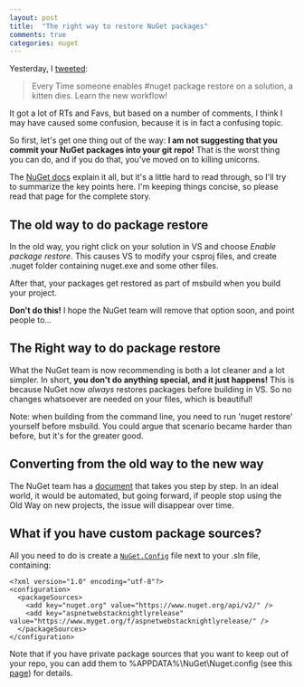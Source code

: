 ```yaml
---
layout: post
title:  "The right way to restore NuGet packages"
comments: true
categories: nuget
---
```


Yesterday, I [tweeted](https://twitter.com/davidebbo/status/425493392475168768): 

> Every Time someone enables #nuget package restore on a solution, a kitten dies. Learn the new workflow!

It got a lot of RTs and Favs, but based on a number of comments, I think I may have caused some confusion, because it is in fact a confusing topic.

So first, let's get one thing out of the way: **I am not suggesting that you commit your NuGet packages into your git repo!** That is the worst thing you can do, and if you do that, you've moved on to killing unicorns.

The [NuGet docs](http://docs.nuget.org/docs/reference/package-restore) explain it all, but it's a little hard to read through, so I'll try to summarize the key points here. I'm keeping things concise, so please read that page for the complete story.

## The old way to do package restore

In the old way, you right click on your solution in VS and choose *Enable package restore*. This causes VS to modify your csproj files, and create .nuget folder containing nuget.exe and some other files.

After that, your packages get restored as part of msbuild when you build your project.

**Don't do this!** I hope the NuGet team will remove that option soon, and point people to...

## The Right way to do package restore

What the NuGet team is now recommending is both a lot cleaner and a lot simpler. In short, **you don't do anything special, and it just happens!** This is because NuGet now *always* restores packages before building in VS. So no changes whatsoever are needed on your files, which is beautiful!

Note: when building from the command line, you need to run 'nuget restore' yourself before msbuild. You could argue that scenario became harder than before, but it's for the greater good.


## Converting from the old way to the new way

The NuGet team has a [document](http://docs.nuget.org/docs/workflows/migrating-to-automatic-package-restore) that takes you step by step. In an ideal world, it would be automated, but going forward, if people stop using the Old Way on new projects, the issue will disappear over time.


## What if you have custom package sources?

All you need to do is create a [`NuGet.Config`](http://docs.nuget.org/docs/reference/nuget-config-settings) file next to your .sln file, containing:

    <?xml version="1.0" encoding="utf-8"?>
    <configuration>
      <packageSources>
        <add key="nuget.org" value="https://www.nuget.org/api/v2/" />
        <add key="aspnetwebstacknightlyrelease" value="https://www.myget.org/f/aspnetwebstacknightlyrelease/" />
      </packageSources>
    </configuration>

Note that if you have private package sources that you want to keep out of your repo, you can add them to %APPDATA%\NuGet\Nuget.config (see this [page](http://docs.nuget.org/docs/reference/nuget-config-file)) for details.
